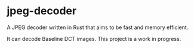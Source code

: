 # jpeg-decoder

A JPEG decoder written in Rust that aims to be fast and memory efficient.

It can decode Baseline DCT images. This project is a work in progress.

